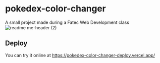 # pokedex-color-changer
 A small project made during a Fatec Web Development class
 ![readme me-header (2)](https://user-images.githubusercontent.com/71520936/226761606-54ef70a5-8e5a-416a-bfd4-2a8e1075877a.svg)

 ## Deploy
 You can try it online at https://pokedex-color-changer-deploy.vercel.app/
